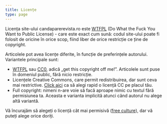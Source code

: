 ```yaml
---
title: Licențe
type: page
---
```

Licența site-ului candaparerevista.ro este [WTFPL](http://www.wtfpl.net/) (Do What the Fuck You Want to Public License) - care este exact cum sună: codul site-ului poate fi folosit de oricine în orice scop, fiind liber de orice restricție ce ține de copyright.

Articolele pot avea licențe diferite, în funcție de preferințele autorului. Variantele principale sunt:

- [WTFPL](http://www.wtfpl.net/) sau [CC0](https://creativecommons.org/publicdomain/zero/1.0/), adică „get this copyright off me!”. Articolele sunt puse în domeniul public, fără nicio restricție.
- Licențele Creative Commons, care permit redistribuirea, dar sunt ceva mai restrictive. [Click aici](https://creativecommons.org/choose/?lang=ro) ca să alegi rapid o licență CC pe placul tău.
- Full copyright: nimeni n-are voie să facă aproape nimic cu textul fără permisiunea ta. Aceasta e varianta implicită atunci când autorul nu alege altă variantă.

Vă încurajăm să alegeți o licență cât mai permisivă ([free culture](https://en.wikipedia.org/wiki/Free_Culture_movement)), dar vă puteți alege orice doriți.